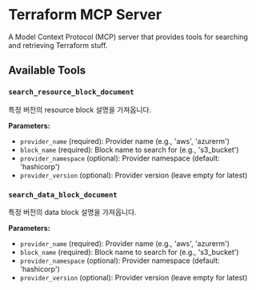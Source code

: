 # Terraform MCP Server

A Model Context Protocol (MCP) server that provides tools for searching and retrieving Terraform stuff.

## Available Tools

### `search_resource_block_document`

특정 버전의 resource block 설명을 가져옵니다.

**Parameters:**
- `provider_name` (required): Provider name (e.g., 'aws', 'azurerm')
- `block_name` (required): Block name to search for (e.g., 's3_bucket')
- `provider_namespace` (optional): Provider namespace (default: 'hashicorp')
- `provider_version` (optional): Provider version (leave empty for latest)

### `search_data_block_document`

특정 버전의 data block 설명을 가져옵니다.

**Parameters:**
- `provider_name` (required): Provider name (e.g., 'aws', 'azurerm')
- `block_name` (required): Block name to search for (e.g., 's3_bucket')
- `provider_namespace` (optional): Provider namespace (default: 'hashicorp')
- `provider_version` (optional): Provider version (leave empty for latest)
